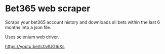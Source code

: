# Bet365 web scraper

Scraps your bet365 account history and downloads all bets within the last 6 months into a json file.

Uses selenium web driver.



https://youtu.be/Ic0vlUG6iXs
